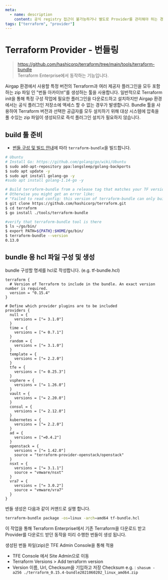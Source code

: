 ```yaml
---
meta:
  - name: description
    content: 공식 registry 접근이 불가능하거나 별도로 Provider를 관리해야 하는 경우 사용
tags: ["terraform", "provider"]
---
```


# Terraform Provider - 번들링
> <https://github.com/hashicorp/terraform/tree/main/tools/terraform-bundle>  
> Terraform Enterprise에서 동작하는 기능입니다.

Airgap 환경에서 사용할 특정 버전의 Terraform과 여러 제공자 플러그인을 모두 포함하는 zip 파일 인 "번들 아카이브"를 생성하는 툴을 사용합니다. 일반적으로 Terraform init을 통해 특정 구성 작업에 필요한 플러그인을 다운로드하고 설치하지만 Airgap 환경에서는 공식 플러그인 저장소에 액세스 할 수 없는 경우가 발생합니다. Bundle 툴을 사용하여 Terraform 버전과 선택한 공급자를 모두 설치하기 위해 대상 시스템에 압축을 풀 수있는 zip 파일이 생성되므로 즉석 플러그인 설치가 필요하지 않습니다.

## build 툴 준비

- [번들 구성 및 빌드 안내](https://github.com/hashicorp/terraform/tree/main/tools/terraform-bundle)에 따라 `terraform-bundle`을 빌드합니다.

```bash
# Ubuntu
# Install Go: https://github.com/golang/go/wiki/Ubuntu
$ sudo add-apt-repository ppa:longsleep/golang-backports
$ sudo apt update -y
$ sudo apt install golang-go -y
#sudo apt install golang-1.14-go -y

# Build terraform-bundle from a release tag that matches your TF version
# Otherwise you might get an error like:
# "Failed to read config: this version of terraform-bundle can only build bundles for . . ."
$ git clone https://github.com/hashicorp/terraform.git
$ cd terraform
$ go install ./tools/terraform-bundle

#verify that terraform-bundle tool is there
$ ls ~/go/bin/ 
$ export PATH=${PATH}:$HOME/go/bin/
$ terraform-bundle --version
0.13.0
```

## bundle 용 hcl 파일 구성 및 생성

bundle 구성할 명세를 hcl로 작성합니다. (e.g. tf-bundle.hcl)

```hcl
terraform {
  # Version of Terraform to include in the bundle. An exact version number is required.
  version = "0.15.4"
}

# Define which provider plugins are to be included
providers {
  null = {
    versions = ["= 3.1.0"]
  }
  time = {
    versions = ["= 0.7.1"]
  }
  random = {
    versions = ["= 3.1.0"]
  }
  template = {
    versions = ["= 2.2.0"]
  }
  tfe = {
    versions = ["= 0.25.3"]
  }
  vsphere = {
    versions = ["= 1.26.0"]
  }
  vault = {
    versions = ["= 2.20.0"]
  }
  consul = {
    versions = ["= 2.12.0"]
  }
  kubernetes = {
    versions = ["= 2.2.0"]
  }
  ad = {
    versions = ["=0.4.2"]
  }
  openstack = {
    versions = ["= 1.42.0"]
    source = "terraform-provider-openstack/openstack"
  }
  nsxt = {
    versions = ["= 3.1.1"]
    source = "vmware/nsxt"
  }
  vra7 = {
    versions = ["= 3.0.2"]
    source = "vmware/vra7"
  }
}
```

번들 생성은 다음과 같이 커맨드로 실행 합니다.

```bash
terraform-bundle package -os=linux -arch=amd64 tf-bundle.hcl
```

이 작업을 통해 Terraform Enterprise에서 기존 Terraform을 다운로드 받고 Provider를 다운로드 받던 동작을 미리 수행한 번들이 생성 됩니다.

생성된 번들 파일(zip)은 TFE Admin Console을 통해 적용

- TFE Console 에서 Site Admin으로 이동
- Terraform Versions > Add terraform version
- Version 이름, Url, Checksum을 기입하고 저장
  Checksum e.g. : `shasum -a256 ./terraform_0.15.4-bundle2021060202_linux_amd64.zip`